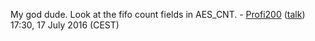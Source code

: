 My god dude. Look at the fifo count fields in AES_CNT. -
[Profi200](User:Profi200 "wikilink")
([talk](User_talk:Profi200 "wikilink")) 17:30, 17 July 2016 (CEST)